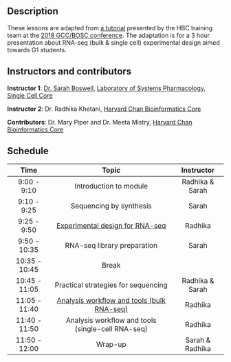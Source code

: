 ## Description

These lessons are adapted from [a tutorial](https://hbctraining.github.io/GCC-BOSC-2018/) presented by the HBC training team at the [2018 GCC/BOSC conference](https://galaxyproject.org/events/gccbosc2018/). The adaptation is for a 3 hour presentation about RNA-seq (bulk & single cell) experimental design aimed towards G1 students. 

## Instructors and contributors

**Instructor 1**: [Dr. Sarah Boswell](https://scholar.harvard.edu/saboswell/home), [Laboratory of Systems Pharmacology](http://hits.harvard.edu/the-program/laboratory-of-systems-pharmacology/about/), [Single Cell Core](https://singlecellcore.hms.harvard.edu/)

**Instructor 2**: Dr. Radhika Khetani, [Harvard Chan Bioinformatics Core](http://bioinformatics.sph.harvard.edu/)

**Contributors**: Dr. Mary Piper and Dr. Meeta Mistry, [Harvard Chan Bioinformatics Core](http://bioinformatics.sph.harvard.edu/)

## Schedule

| Time            |   Topic  | Instructor |
|:--------:|:--------:|:--------:|
|9:00 - 9:10| Introduction to module | Radhika & Sarah |
|9:10 - 9:25| Sequencing by synthesis | Sarah |
|9:25 - 9:50| [Experimental design for RNA-seq](lessons/experimental_planning_considerations.md) | Radhika |
|9:50 - 10:35| RNA-seq library preparation | Sarah |
|10:35 - 10:45| Break | |
|10:45 - 11:05| Practical strategies for sequencing | Radhika & Sarah |
|11:05 - 11:40| [Analysis workflow and tools (bulk RNA-seq)](lessons/analysis_methods.md) | Radhika |
|11:40 - 11:50| Analysis workflow and tools (single-cell RNA-seq) | Radhika |
|11:50 - 12:00| Wrap-up | Sarah & Radhika |
